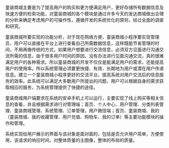 童装商城主要是为了提高用户的购买和更方便满足用户，更好存储所有数据信息及快速方便的检索功能，对童装商城的各个模块是通过许多今天的发达商城做出合理的分析来确定考虑用户的可操作性，遵循开发的系统优化的原则，经过全面的调查和研究。

童装商城所要实现的功能分析，对于现在网络方便，童装商城小程序要实现管理员、用户可以直接在平台上进行查看自己所需数据信息，这样既能节省管理的时间，不用再像传统的方式，如果用户想要进行交流信息，必须双方见面进行沟通交流所需的信息，由于很多用户时间的原因，没有办法进行见面沟通交流，真的很难满足用户的各种需求。所以童装商城的开发不仅仅是能满足用户的需求，还能提高用户的使用率。所以系统管理必须要更快捷、有效、长期地为用户或潜在用户传递信息。建立一个童装商城小程序更好的交流平台，提高系统对用户交流后的信息服务的效率。此系统可以满足大多数用户所提出的问题，用户可以根据自身的需求获取相应的服务，为系统管理提供了快捷的途径。

童装商城用户端要求在系统的安卓手机上可以运行，主要实现了线上购买等相关信息的查看，并且根据需求进行对管理端；首页、个人中心、用户管理、分类列表管理、童装商城管理、系统管理、订单管理，用户微信端；首页、童装商城、我的（童装商城、我的收藏管理、用户充值、购物车、我的订单）等主要功能模块的操作和管理。

系统实现给用户展示的界面与该对象是面对面的，包括是否允许用户简单，方便使用，该请求的响应时间，对整体质量的主图像，整体的布局的质量。
